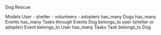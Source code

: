 Dog Rescue

Models
  User
    - shelter
    - volunteers
    - adopters
    has_many Dogs
    has_many Events
    has_many Tasks through Events
  Dog
    belongs_to user (shelter or adopter)
  Event
    belongs_to User
    has_many Tasks
  Task
    belongs_to Dog
